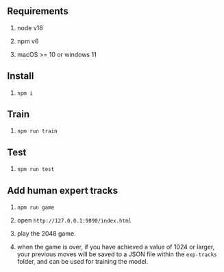 ## Requirements

1. node v18

2. npm v6

3. macOS >= 10 or windows 11


## Install

1. `npm i`

## Train

1. `npm run train`

## Test

1. `npm run test`

## Add human expert tracks

1. `npm run game`

2. open `http://127.0.0.1:9090/index.html`

3. play the 2048 game.

4. when the game is over, if you have achieved a value of 1024 or larger, your previous moves 
will be saved to a JSON file within the `exp-tracks` folder, and can be used for training the model.
